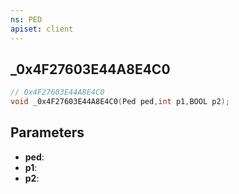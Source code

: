```yaml
---
ns: PED
apiset: client
---
```

## _0x4F27603E44A8E4C0

```c
// 0x4F27603E44A8E4C0
void _0x4F27603E44A8E4C0(Ped ped,int p1,BOOL p2);
```


## Parameters
* **ped**:
* **p1**:
* **p2**: